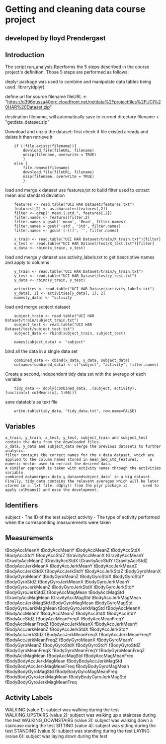 # Getting and cleaning data course project
## developed by lloyd Prendergast

## Introduction

The script run_analysis.Rperforms the 5 steps described in the course project's definition.
Those 5 steps are performed as follows:

deplyr package was used to combine and manipulate data tables being used.
library(dplyr)

define url for source filename
fileURL <- "https://d396qusza40orc.cloudfront.net/getdata%2Fprojectfiles%2FUCI%20HAR%20Dataset.zip"

destination filename, will automatically save to current directory 
filename <- "getdata_dataset.zip"

Download and unzip the dataset:
 first check if file existed already and delete it then retrieve it

		if (!file.exists(filename)){
			download.file(fileURL, filename) 
			unzip(filename, overwrite = TRUE)
			}
		else { 
			file.remove(filename)
			download.file(fileURL, filename)
			nzip(filename, overwrite = TRUE) 
			}

load and merge x dataset use features,txt to build filter used to 
extract mean and standard deviation

		features <- read.table("UCI HAR Dataset/features.txt") 
		features[,2] <- as.character(features[,2]) 
		filter <- grep(".mean.|.std.", features[,2]) 
		filter.names <- features[filter,2] 
		filter.names = gsub('-mean', 'Mean', filter.names) 
		filter.names = gsub('-std', 'Std', filter.names) 
		filter.names <- gsub('[-()]', '', filter.names)

		x_train <- read.table("UCI HAR Dataset/train/X_train.txt")[filter] 
		x_test <- read.table("UCI HAR Dataset/test/X_test.txt")[filter] 
		x_data <- rbind(x_train, x_test)

load and merge y dataset use activity_labels.txt to get descriptive names and apply to columns

		y_train <- read.table("UCI HAR Dataset/train/y_train.txt") 
		y_test <- read.table("UCI HAR Dataset/test/y_test.txt") 
		y_data <- rbind(y_train, y_test)

		activities <- read.table("UCI HAR Dataset/activity_labels.txt") 
		y_data[, 1] <- activities[y_data[, 1], 2] 
		names(y_data) <- "activity

load and merge subject dataset

		subject_train <- read.table("UCI HAR Dataset/train/subject_train.txt") 
		subject_test <- read.table("UCI HAR Dataset/test/subject_test.txt") 
		subject_data <- rbind(subject_train, subject_test)

		names(subject_data) <- "subject"

bind all the data in a single data set

		combined_data <- cbind(x_data, y_data, subject_data) 
		colnames(combined_data) <- c("subject", "activity", filter.names)

Create a second, independent tidy data set with the average of each variable 

		tidy_data <- ddply(combined_data, .(subject, activity), function(x) colMeans(x[, 1:66]))

save datatable as text file 

		write.table(tidy_data, "tidy_data.txt", row.name=FALSE)

## Variables

	x_train, y_train, x_test, y_test, subject_train and subject_test contain the data from the downloaded files.
	x_data, y_data and subject_data merge the previous datasets to further analysis.
	filter contains the correct names for the x_data dataset, which are applied to the column names stored in mean_and_std_features, 	 a numeric vector used to extract the desired data.
	A similar approach is taken with activity names through the activities variable.
	combined_datamergesx_data,y_dataandsubject_data` in a big dataset.
	Finally, tidy_data contains the relevant averages which will be later stored in a .txt file. ddply() from the plyr package is 		used to apply colMeans() and ease the development.


## Identifiers

subject - The ID of the test subject
activity - The type of activity performed when the corresponding measurements were taken


## Measurements

tBodyAccMeanX
tBodyAccMeanY
tBodyAccMeanZ
tBodyAccStdX
tBodyAccStdY
tBodyAccStdZ
tGravityAccMeanX
tGravityAccMeanY
tGravityAccMeanZ
tGravityAccStdX
tGravityAccStdY
tGravityAccStdZ
tBodyAccJerkMeanX
tBodyAccJerkMeanY
tBodyAccJerkMeanZ
tBodyAccJerkStdX
tBodyAccJerkStdY
tBodyAccJerkStdZ
tBodyGyroMeanX
tBodyGyroMeanY
tBodyGyroMeanZ
tBodyGyroStdX
tBodyGyroStdY
tBodyGyroStdZ
tBodyGyroJerkMeanX
tBodyGyroJerkMeanY
tBodyGyroJerkMeanZ
tBodyGyroJerkStdX
tBodyGyroJerkStdY
tBodyGyroJerkStdZ
tBodyAccMagMean
tBodyAccMagStd
tGravityAccMagMean
tGravityAccMagStd
tBodyAccJerkMagMean
tBodyAccJerkMagStd
tBodyGyroMagMean
tBodyGyroMagStd
tBodyGyroJerkMagMean
tBodyGyroJerkMagStd
fBodyAccMeanX
fBodyAccMeanY
fBodyAccMeanZ
fBodyAccStdX
fBodyAccStdY
fBodyAccStdZ
fBodyAccMeanFreqX
fBodyAccMeanFreqY
fBodyAccMeanFreqZ
fBodyAccJerkMeanX
fBodyAccJerkMeanY
fBodyAccJerkMeanZ
fBodyAccJerkStdX
fBodyAccJerkStdY
fBodyAccJerkStdZ
fBodyAccJerkMeanFreqX
fBodyAccJerkMeanFreqY
fBodyAccJerkMeanFreqZ
fBodyGyroMeanX
fBodyGyroMeanY
fBodyGyroMeanZ
fBodyGyroStdX
fBodyGyroStdY
fBodyGyroStdZ
fBodyGyroMeanFreqX
fBodyGyroMeanFreqY
fBodyGyroMeanFreqZ
fBodyAccMagMean
fBodyAccMagStd
fBodyAccMagMeanFreq
fBodyBodyAccJerkMagMean
fBodyBodyAccJerkMagStd
fBodyBodyAccJerkMagMeanFreq
fBodyBodyGyroMagMean
fBodyBodyGyroMagStd
fBodyBodyGyroMagMeanFreq
fBodyBodyGyroJerkMagMean
fBodyBodyGyroJerkMagStd
fBodyBodyGyroJerkMagMeanFreq


## Activity Labels

WALKING (value 1): subject was walking during the test
WALKING_UPSTAIRS (value 2): subject was walking up a staircase during the test
WALKING_DOWNSTAIRS (value 3): subject was walking down a staircase during the test
SITTING (value 4): subject was sitting during the test
STANDING (value 5): subject was standing during the test
LAYING (value 6): subject was laying down during the test
